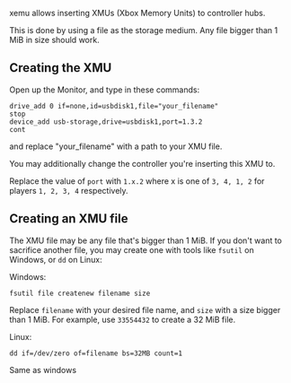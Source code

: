 xemu allows inserting XMUs (Xbox Memory Units) to controller hubs.

This is done by using a file as the storage medium. Any file bigger than 1 MiB in size should work.


## Creating the XMU

Open up the Monitor, and type in these commands:

```
drive_add 0 if=none,id=usbdisk1,file="your_filename"
stop
device_add usb-storage,drive=usbdisk1,port=1.3.2
cont
```

and replace "your_filename" with a path to your XMU file.

You may additionally change the controller you're inserting this XMU to.

Replace the value of `port` with `1.x.2` where x is one of `3, 4, 1, 2` for players `1, 2, 3, 4` respectively.

## Creating an XMU file
The XMU file may be any file that's bigger than 1 MiB. If you don't want to sacrifice another file, you may create one with tools like `fsutil` on Windows, or `dd` on Linux:

Windows:
```
fsutil file createnew filename size
```

Replace `filename` with your desired file name, and `size` with a size bigger than 1 MiB. For example, use `33554432` to create a 32 MiB file.

Linux:
```
dd if=/dev/zero of=filename bs=32MB count=1
```

Same as windows
